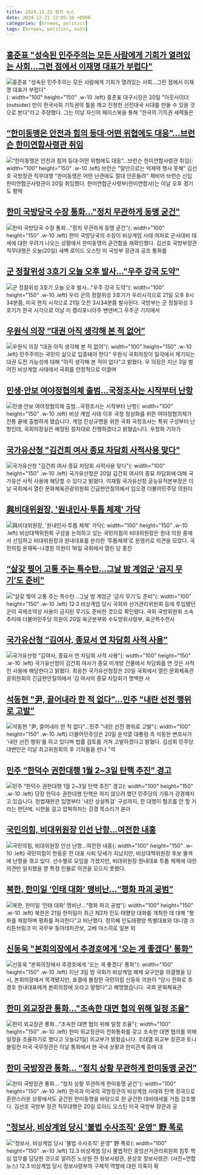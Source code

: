 ```yaml
---
title: 2024.12.21 정치 뉴스
date: 2024-12-21 12:05:16 +0900
categories: [krnews, politics]
tags: [krnews, politics, auto]
---
```

## [홍준표 "성숙된 민주주의는 모든 사람에게 기회가 열려있는 사회…그런 점에서 이재명 대표가 부럽다"](https://n.news.naver.com/mnews/article/087/0001087707)

![홍준표 "성숙된 민주주의는 모든 사람에게 기회가 열려있는 사회…그런 점에서 이재명 대표가 부럽다"](https://mimgnews.pstatic.net/image/origin/087/2024/12/20/1087707.jpg?type=nf220_150){: width="100" height="150" .w-10 .left}
홍준표 대구시장은 20일 "아웃사이더(outsider) 만이 한국사회 기득권의 틀을 깨고 진정한 선진대국 시대를 만들 수 있을 것으로 본다"라고 주장했다. 그는 이날 자신의 페이스북을 통해 "한국의 기득권 세력들은

## [“한미동맹은 안전과 힘의 등대·어떤 위협에도 대응”…브런슨 한미연합사령관 취임](https://n.news.naver.com/mnews/article/021/0002679496)

![“한미동맹은 안전과 힘의 등대·어떤 위협에도 대응”…브런슨 한미연합사령관 취임](https://mimgnews.pstatic.net/image/origin/021/2024/12/20/2679496.jpg?type=nf220_150){: width="100" height="150" .w-10 .left}
브런슨 "말만으로는 억제력 행사 못해" 김선호 국방장관 직무대행 "한미동맹은 어떤 난관에도 절대 안흔들려" 제비어 브런슨 신임 한미연합군사령관이 20일 취임했다. 한미연합군사령부(한미연합사)는 이날 오후 경기도 평택

## [한미 국방당국 수장 통화…"정치 무관하게 동맹 굳건"](https://n.news.naver.com/mnews/article/448/0000496966)

![한미 국방당국 수장 통화…"정치 무관하게 동맹 굳건"](https://mimgnews.pstatic.net/image/origin/448/2024/12/20/496966.jpg?type=nf220_150){: width="100" height="150" .w-10 .left}
한미 국방당국의 수장이 비상계엄 사태 여파로 군사대비 태세에 대한 우려가 나오는 상황에서 한미동맹의 굳건함을 재확인했다. 김선호 국방부장관 직무대행은 오늘(20일) 새벽 로이드 오스틴 미 국방부 장관과 공조 통화를

## [군 정찰위성 3호기 오늘 오후 발사..."우주 강국 도약"](https://n.news.naver.com/mnews/article/310/0000121584)

![군 정찰위성 3호기 오늘 오후 발사..."우주 강국 도약"](https://mimgnews.pstatic.net/image/origin/310/2024/12/21/121584.jpg?type=nf220_150){: width="100" height="150" .w-10 .left}
우리 군의 정찰위성 3호기가 우리시각으로 21일 오후 8시34분쯤, 미국 현지 시각으로 21일 오전 3시34분쯤 발사된다. 국방부는 군 정찰위성 3호기가 한국 시각으로 이날 미 캘리포니아주 밴덴버그 우주군 기지에서

## [우원식 의장 “대권 아직 생각해 본 적 없어”](https://n.news.naver.com/mnews/article/021/0002679266)

![우원식 의장 “대권 아직 생각해 본 적 없어”](https://mimgnews.pstatic.net/image/origin/021/2024/12/20/2679266.jpg?type=nf220_150){: width="100" height="150" .w-10 .left}
민주주의는 국민의 삶으로 입증돼야 한다" 우원식 국회의장이 일각에서 제기되는 대권 도전 가능성에 대해 "아직 생각해 본 적이 없다"고 밝혔다. 우 의장은 지난 3일 벌어진 비상계엄 사태에서 국회를 안정적으로 이끌며

## [민생·안보 여야정협의체 출범…국정조사는 시작부터 난항](https://n.news.naver.com/mnews/article/056/0011861609)

![민생·안보 여야정협의체 출범…국정조사는 시작부터 난항](https://mimgnews.pstatic.net/image/origin/056/2024/12/20/11861609.jpg?type=nf220_150){: width="100" height="150" .w-10 .left}
비상 계엄 사태 이후 국정 정상화를 위한 여야정협의체가 진통 끝에 출범하게 됐습니다. 계엄 진상규명을 위한 국회 국정조사는 특위 구성부터 난항인데, 국회의장실은 예정된 절차대로 진행하겠다고 밝혔습니다. 우정화 기자가

## [국가유산청 "김건희 여사 종묘 차담회 사적사용 맞다"](https://n.news.naver.com/mnews/article/421/0007980140)

![국가유산청 "김건희 여사 종묘 차담회 사적사용 맞다"](https://mimgnews.pstatic.net/image/origin/421/2024/12/20/7980140.jpg?type=nf220_150){: width="100" height="150" .w-10 .left}
국가유산청은 20일 김건희 여사의 종묘 차담회에 대해 국가유산 사적 사용에 해당할 수 있다고 밝혔다. 이재필 국가유산청 궁능유적본부장은 이날 국회에서 열린 문화체육관광위원회 긴급현안질의에서 임오경 더불어민주당 의원이

## [與비대위원장, '원내인사·투톱 체제' 가닥](https://n.news.naver.com/mnews/article/018/0005910500)

![與비대위원장, '원내인사·투톱 체제' 가닥](https://mimgnews.pstatic.net/image/origin/018/2024/12/20/5910500.jpg?type=nf220_150){: width="100" height="150" .w-10 .left}
비상대책위원회 구성을 논의하고 있는 국민의힘이 비대위원장은 원내 의원 중에서 선임하고 비대위원장과 원내대표를 분리한 ‘투톱체제’로 운영키로 의견을 모았다. 국민의힘 윤재옥-나경원 의원이 16일 국회에서 열린 당 중진

## [“살갗 찢어 고통 주는 특수탄…그날 밤 계엄군 ‘금지 무기’도 준비”](https://n.news.naver.com/mnews/article/009/0005417360)

![“살갗 찢어 고통 주는 특수탄…그날 밤 계엄군 ‘금지 무기’도 준비”](https://mimgnews.pstatic.net/image/origin/009/2024/12/20/5417360.jpg?type=nf220_150){: width="100" height="150" .w-10 .left}
12·3 비상계엄 당시 국회와 선거관리위원회 등에 투입됐던 군이 국제조약상 사용이 금지된 무기도 준비한 것으로 확인됐다. 국회 국방위원회 소속 추미애 더불어민주당 의원이 20일 육군본부와 수도방위사령부, 육군특수전사

## [국가유산청 “김여사, 종묘서 연 차담회 사적 사용”](https://n.news.naver.com/mnews/article/018/0005910783)

![국가유산청 “김여사, 종묘서 연 차담회 사적 사용”](https://mimgnews.pstatic.net/image/origin/018/2024/12/20/5910783.jpg?type=nf220_150){: width="100" height="150" .w-10 .left}
국가유산청이 김건희 여사가 종묘 미개방 건물에서 차담회를 연 것은 사적인 사용에 해당한다고 밝혔다. 최응천 국가유산청장은 20일 국회에서 열린 문화체육관광위원회의 긴급현안질의에서 ‘김 여사의 종묘 차담회가 명백한 사

## [석동현 "尹, 끌어내라 한 적 없다"…민주 "내란 선전 행위로 고발"](https://n.news.naver.com/mnews/article/421/0007978919)

![석동현 "尹, 끌어내라 한 적 없다"…민주 "내란 선전 행위로 고발"](https://mimgnews.pstatic.net/image/origin/421/2024/12/20/7978919.jpg?type=nf220_150){: width="100" height="150" .w-10 .left}
더불어민주당은 20일 윤석열 대통령 측 석동현 변호사가 '내란 선전 행위'를 하고 있다며 법률 검토를 거쳐 고발하겠다고 밝혔다. 김성회 민주당 대변인은 이날 최고위원회의 후 기자들을 만나 "석

## [민주 “한덕수 권한대행 1월 2~3일 탄핵 추진” 경고](https://n.news.naver.com/mnews/article/449/0000294607)

![민주 “한덕수 권한대행 1월 2~3일 탄핵 추진” 경고](https://mimgnews.pstatic.net/image/origin/449/2024/12/20/294607.jpg?type=nf220_150){: width="100" height="150" .w-10 .left}
당장 한덕수 권한대행 탄핵은 하지 않으려 했던 민주당의 기류가 강경해지고 있습니다. 헌법재판관 임명부터 '내란 상설특검' 구성까지, 한 대행이 협조를 안 할 거라는 판단에, 시한을 걸고 압박하자는 강경 목소리가 쏟아

## [국민의힘, 비대위원장 인선 난항…여전한 내홍](https://n.news.naver.com/mnews/article/277/0005521060)

![국민의힘, 비대위원장 인선 난항…여전한 내홍](https://mimgnews.pstatic.net/image/origin/277/2024/12/20/5521060.jpg?type=nf220_150){: width="100" height="150" .w-10 .left}
국민의힘이 한동훈 전 대표 사퇴 닷새가 지났지만, 비상대책위원장 후보 물색에 난항을 겪고 있다. 선수별로 모임을 가졌지만, 비대위원장·원내대표 투톱 체제에 대한 의견만 일치했을 뿐 특정 인물로 의견을 모으지 못했다.

## [북한, 한미일 ‘인태 대화’ 맹비난…“평화 파괴 공범”](https://n.news.naver.com/mnews/article/018/0005910878)

![북한, 한미일 ‘인태 대화’ 맹비난…“평화 파괴 공범”](https://mimgnews.pstatic.net/image/origin/018/2024/12/21/5910878.jpg?type=nf220_150){: width="100" height="150" .w-10 .left}
북한은 21일 한미일이 최근 제2차 인도·태평양 대화를 개최한 데 대해 “평화를 제창하며 평화를 파괴한다”고 비난했다. 정의혜 인도태평양 특별대표와 대니얼 크리튼브링크 미 국무부 동아태차관보, 고베 야스히로 일본 외

## [신동욱 "본회의장에서 추경호에게 '오는 게 좋겠다' 통화"](https://n.news.naver.com/mnews/article/214/0001395137)

![신동욱 "본회의장에서 추경호에게 '오는 게 좋겠다' 통화"](https://mimgnews.pstatic.net/image/origin/214/2024/12/20/1395137.jpg?type=nf220_150){: width="100" height="150" .w-10 .left}
지난 3일 밤 국회가 비상계엄 해제 요구안을 의결했을 당시, 본회의장에서 목격됐지만, 표결에 불참한 국민의힘 신동욱 의원이 "당시 전화로 추경호 원내대표에게 본회의장에 오라고 말했다"고 해명했습니다. 국회 문화체육관

## [한미 외교장관 통화…"조속한 대면 협의 위해 일정 조율"](https://n.news.naver.com/mnews/article/057/0001862028)

![한미 외교장관 통화…"조속한 대면 협의 위해 일정 조율"](https://mimgnews.pstatic.net/image/origin/057/2024/12/21/1862028.jpg?type=nf220_150){: width="100" height="150" .w-10 .left}
한미 외교장관이 전화통화를 갖고 조속한 대면 협의를 위해 일정을 조율하기로 했다고 오늘(21일) 외교부가 밝혔습니다. 조태열 외교부 장관과 토니 블링컨 미국 국무장관은 이날 통화에서 현 국내 상황과 한미관계 등에 대

## [한미 국방장관 통화… “정치 상황 무관하게 한미동맹 굳건”](https://n.news.naver.com/mnews/article/081/0003505125)

![한미 국방장관 통화… “정치 상황 무관하게 한미동맹 굳건”](https://mimgnews.pstatic.net/image/origin/081/2024/12/20/3505125.jpg?type=nf220_150){: width="100" height="150" .w-10 .left}
한국과 미국의 국방장관이 비상계엄 사태와 탄핵 정국으로 혼란스러운 상황에서도 굳건한 한미동맹을 바탕으로 한 굳건한 대비태세를 거듭 강조했다. 김선호 국방부 장관 직무대행은 20일 로이드 오스틴 미국 국방부 장관과 공

## ["정보사, 비상계엄 당시 '불법 수사조직' 운영" 野 폭로](https://n.news.naver.com/mnews/article/018/0005910630)

!["정보사, 비상계엄 당시 '불법 수사조직' 운영" 野 폭로](https://mimgnews.pstatic.net/image/origin/018/2024/12/20/5910630.jpg?type=nf220_150){: width="100" height="150" .w-10 .left}
12.3 비상계엄 당시 불법적인 중앙선거관리위원회 침투 핵심 업무를 담당한 것으로 알려진 노상원 전 정보사령관, 문상호 정보사령관. (사진=연합뉴스) 12.3 비상계엄 당시 정보사령부의 구체적 역할에 대한 의혹이 확

